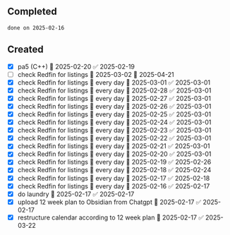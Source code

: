 
## Completed

```tasks
done on 2025-02-16
```

## Created
- [x] pa5 (C++) 📅 2025-02-20 ✅ 2025-02-19
- [ ] check Redfin for listings 🛫 2025-03-02 📅 2025-04-21
- [x] check Redfin for listings 🔁 every day 🛫 2025-03-01 ✅ 2025-03-01
- [x] check Redfin for listings 🔁 every day 🛫 2025-02-28 ✅ 2025-03-01
- [x] check Redfin for listings 🔁 every day 🛫 2025-02-27 ✅ 2025-03-01
- [x] check Redfin for listings 🔁 every day 🛫 2025-02-26 ✅ 2025-03-01
- [x] check Redfin for listings 🔁 every day 🛫 2025-02-25 ✅ 2025-03-01
- [x] check Redfin for listings 🔁 every day 🛫 2025-02-24 ✅ 2025-03-01
- [x] check Redfin for listings 🔁 every day 🛫 2025-02-23 ✅ 2025-03-01
- [x] check Redfin for listings 🔁 every day 🛫 2025-02-22 ✅ 2025-03-01
- [x] check Redfin for listings 🔁 every day 🛫 2025-02-21 ✅ 2025-03-01
- [x] check Redfin for listings 🔁 every day 🛫 2025-02-20 ✅ 2025-03-01
- [x] check Redfin for listings 🔁 every day 🛫 2025-02-19 ✅ 2025-02-26
- [x] check Redfin for listings 🔁 every day 🛫 2025-02-18 ✅ 2025-02-24
- [x] check Redfin for listings 🔁 every day 🛫 2025-02-17 ✅ 2025-02-18
- [x] check Redfin for listings 🔁 every day 🛫 2025-02-16 ✅ 2025-02-17
- [x] do laundry 📅 2025-02-17 ✅ 2025-02-17
- [x] upload 12 week plan to Obsidian from Chatgpt 📅 2025-02-17 ✅ 2025-02-17
- [x] restructure calendar according to 12 week plan 📅 2025-02-17 ✅ 2025-03-22